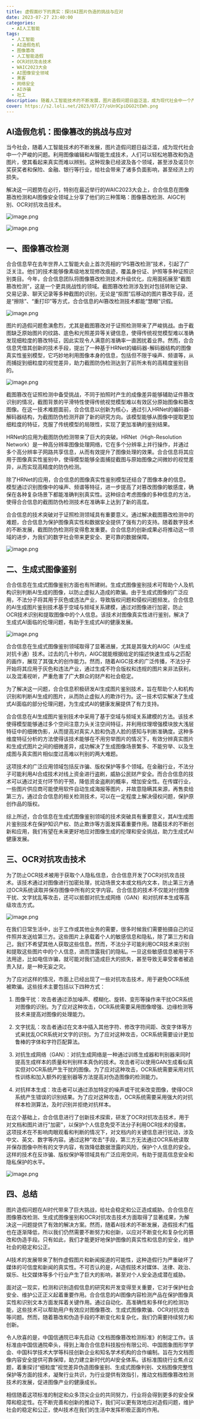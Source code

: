 ```yaml
---
title: 虚假面纱下的真实：探讨AI图片伪造的挑战与应对
date: 2023-07-27 23:40:00
categories:
  - AI人工智能
tags:
  - 人工智能
  - AI造假危机
  - 图像篡改
  - 人工智能造假
  - OCR对抗攻击技术
  - WAIC2023大会
  - AI图像安全领域
  - 黑客
  - 网络安全
  - AI诈骗
  - 社工
description: 随着人工智能技术的不断发展，图片造假问题日益泛滥，成为现代社会中一个严峻的问题。利用图像编辑和AI智能生成技术，人们可以轻松地篡改和伪造图片，使其看起来真实而难以辨别。这种现象已经波及各个领域，甚至涉及诺贝尔奖获奖者和保险、金融、银行等行业，给社会带来了诸多负面影响，甚至经济上的损失
cover: https://s2.loli.net/2023/07/27/oUn9CpiDGO2tEWh.png
---
```


## AI造假危机：图像篡改的挑战与应对

当今社会，随着人工智能技术的不断发展，图片造假问题日益泛滥，成为现代社会中一个严峻的问题。利用图像编辑和AI智能生成技术，人们可以轻松地篡改和伪造图片，使其看起来真实而难以辨别。这种现象已经波及各个领域，甚至涉及诺贝尔奖获奖者和保险、金融、银行等行业，给社会带来了诸多负面影响，甚至经济上的损失。

解决这一问题势在必行，特别在最近举行的WAIC2023大会上，合合信息在图像篡改检测和AI图像安全领域上分享了他们的三种策略：图像篡改检测、AIGC判别、OCR对抗攻击技术。

![image.png](https://s2.loli.net/2023/07/27/jLRAbcUgt8kIZXB.png)

![image.png](https://s2.loli.net/2023/07/27/ouht9BVeIk6fLlE.png)

## 一、图像篡改检测

合合信息早在去年世界人工智能大会上首次亮相的“PS篡改检测”技术，引起了广泛关注。他们的技术能够像素级地发现修改痕迹，覆盖身份证、护照等多种证照识别类目。今年，合合信息团队将图像篡改检测技术升级优化，应用面拓展至“截图篡改检测”，这是一个更具挑战性的领域。截图篡改检测涉及到对包括转账记录、交易记录、聊天记录等多种截图的识别，无论是“抠图”后移动的图片篡改手段，还是“擦除”、“重打印”等方式，合合信息的AI篡改检测技术都能“慧眼”识假。

![image.png](https://s2.loli.net/2023/07/27/RqYPGlSB4eVtWXT.png)

图片的造假问题愈演愈烈，尤其是截图篡改对于证照检测带来了严峻挑战。由于截图缺乏原始图片的纹路、底色和光照差异等关键信息，使得传统视觉模型难以准确发现细粒度的篡改特征，因此实现令人满意的准确率一直困扰着业界。然而，合合信息凭借其创新的技术手段，提出了一种基于HRNet的编码器-解码器结构的图像真实性鉴别模型，它巧妙地利用图像本身的信息，包括但不限于噪声、频谱等，从而捕捉到细粒度的视觉差异，助力截图防伪检测达到了前所未有的高精度鉴别目的。

![image.png](https://s2.loli.net/2023/07/27/VWNtJ7mnYZBkiEr.png)

截图篡改在证照检测中备受挑战，不同于拍照时产生的成像差异能够辅助证件篡改识别的情况，截图背景的平滑特性使得传统视觉模型难以有效区分原始图像和篡改图像。在这一技术难题面前，合合信息以创新为核心，通过引入HRNet的编码器-解码器结构，为截图防伪检测开辟了新的研究方向。该模型能够从图像中提取更加细粒度的特征，克服了传统模型的局限性，实现了更加准确的鉴别结果。

HRNet的应用为截图防伪检测带来了巨大的突破。HRNet（High-Resolution Network）是一种高分辨率图像处理网络，它在多个分辨率上并行操作，并通过多个高分辨率子网路共享信息，从而有效提升了图像处理的效果。合合信息将其应用于图像真实性鉴别中，使得模型能够全面捕捉截图与原始图像之间微妙的视觉差异，从而实现高精度的防伪检测。

除了HRNet的应用，合合信息的图像真实性鉴别模型还结合了图像本身的信息。模型通过识别图像中的噪声、频谱等特征，进一步提高了对篡改图像的敏感度，确保在各种复杂场景下都能准确判别真实性。这种综合考虑图像的多种信息的方法，使得合合信息的截图防伪检测技术在准确率上达到了新的高度。

合合信息的技术突破对于证照检测领域具有重要意义。通过解决截图篡改检测中的难题，合合信息为保护图像真实性和数据安全提供了强有力的支持。随着数字技术的不断发展，截图防伪检测将变得愈发重要。合合信息的创新成果必将推动这一领域的进步，为我们的数字社会带来更安全、更可靠的数据保障。

![image.png](https://s2.loli.net/2023/07/27/RDQtFPWsiuT7ShU.png)

## 二、生成式图像鉴别
合合信息在生成式图像鉴别方面也有所建树。生成式图像鉴别技术可帮助个人及机构识别判断AI生成的图像，以防止虚拟人造成的欺骗。由于生成式图像的广泛应用，不法分子将其用于灰色或违法产业，导致版权问题和侵权问题频发。合合信息的AI生成图片鉴别技术基于空域与频域关系建模，通过对图像进行加密，防止OCR技术识别和提取图像中的个人信息。该技术对图像真实性进行鉴别，解决了生成式AI面临的伦理问题，有助于生成式AI的健康发展。

![image.png](https://s2.loli.net/2023/07/27/jwkdzr3APHeWgSf.png)

合合信息在生成式图像鉴别领域取得了显著进展，尤其是其强大的AIGC（AI生成对抗卡通）技术。过去的几十秒内，AIGC就能根据给定的描述快速生成与之匹配的画作，展现了其强大的创作能力。然而，随着AIGC技术的广泛传播，不法分子开始将其应用于灰色和违法产业，通过生成不符合版权和违规的图片来非法获利，以及混淆视听，严重危害了广大群众的财产和社会稳定。

为了解决这一问题，合合信息积极研发AI生成图片鉴别技术，旨在帮助个人和机构识别和判断AI生成的图片，从而防止虚拟人的欺诈行为。这一技术切实解决了生成式AI面临的部分伦理问题，为生成式AI的健康发展提供了有力支持。

合合信息在AI生成图片鉴别技术中采用了基于空域与频域关系建模的方法。该技术使得模型能够通过多个空间注意力头关注空间特征，并利用纹理增强模块放大浅层特征中的细微伪影，从而提高对真实人脸和伪造人脸的感知与判断准确度。这种多维度特征分析的方法使得该技术能够在不用穷举图片的情况下，有效分辨真实图片和生成式图片之间的细微差异，成功解决了生成图像场景繁多、不能穷举、以及生成图与真实图片相似度过高难以判别的两大难题。

这项技术的广泛应用领域包括反诈骗、版权保护等多个领域。在金融行业，不法分子可能利用AI合成技术对线上资金进行盗刷，威胁公民财产安全。而合合信息的技术可以通过对支付环节的干预，降低资金盗刷的概率，增加安全性。在传媒行业，一些图片供应商可能使用软件自动生成海报等图片，并故意隐瞒其来源，再售卖给第三方。通过合合信息的相关检测技术，可以在一定程度上解决侵权问题，保护原创作品的版权。

综上所述，合合信息在生成式图像鉴别领域的技术突破具有重要意义，其AI生成图片鉴别技术在保护知识产权、防止欺诈等方面发挥着重要作用。随着技术的不断创新和应用，我们有望在未来更好地应对图像生成的伦理和安全挑战，助力生成式AI健康发展。

## 三、OCR对抗攻击技术
为了防止OCR技术被用于获取个人隐私信息，合合信息开发了OCR对抗攻击技术。该技术通过对图像进行加密处理，扰动场景文本或文档内文本，防止第三方通过OCR系统读取并保存图像中所有的文字内容。合合信息的技术不仅能对付图像干扰、文字扰乱等攻击，还可以抵御对抗生成网络（GAN）和对抗样本生成等高级攻击方式。

![image.png](https://s2.loli.net/2023/07/27/uSlGo97UAmqvcs4.png)

在我们日常生活中，出于工作或其他业务的需要，很多时候我们需要拍摄自己的证件照并发送给第三方。这些图片上承载着个人的敏感信息和隐私，除了第三方和自己，我们不希望其他人获取这些信息。然而，不法分子可能利用OCR技术来识别和提取这些图片中的个人信息，进而泄露我们的隐私。一旦这些敏感信息被用于不法用途，比如电信诈骗，就可能对我们造成巨大的损失，甚至导致无辜受害者被追责入狱，是一种无妄之灾。

为了应对这样的情况，市面上已经出现了一些对抗攻击技术，用于避免OCR系统被欺骗。这些技术主要包括以下四种方式：

1. 图像干扰：攻击者通过添加噪声、模糊化、旋转、变形等操作来干扰OCR系统对图像的识别。为了应对这种攻击，OCR系统需要采用图像增强、边缘检测等技术来提高对图像的处理能力。

2. 文字扰乱：攻击者通过在文本中插入其他字符、修改字符间距、改变字体等方式来扰乱OCR系统对文字的识别。为了应对这种攻击，OCR系统需要设计更加鲁棒的字体和字符匹配算法。

3. 对抗生成网络（GAN）：对抗生成网络是一种通过训练生成器和判别器来同时提高生成样本的质量和判别样本真伪的技术。攻击者可以使用GAN生成看似真实但对OCR系统产生干扰的图像。为了应对这种攻击，OCR系统需要采用对抗性训练和加入额外的鉴别器等方法提高对伪造图像的检测能力。

4. 对抗样本生成：攻击者可以通过添加特定的噪声或干扰来改变图像，使得OCR系统产生错误的识别结果。为了应对这种攻击，OCR系统需要采用强大的对抗样本检测算法，及时识别并拒绝对抗样本。

在这个基础上，合合信息进行了创新技术探索，研发了OCR对抗攻击技术，用于对文档和图片进行"加密"，以保护个人信息免受不法分子利用OCR技术的侵害。这项技术在不影响肉眼观看和判断的情况下，对文档内的关键信息进行扰动，涉及中文、英文、数字等内容。通过这种"攻击"手段，第三方无法通过OCR系统读取并保存图像中所有的文字内容，有效降低数据泄露的风险，保护个人信息的安全。这样的技术在反诈骗、版权保护等领域具有广泛应用空间，有助于提高信息安全和隐私保护的水平。

![image.png](https://s2.loli.net/2023/07/27/Tvp9KhJZDod3uQE.png)

## 四、总结
图片造假问题在AI时代带来了巨大挑战，给社会稳定和公正造成威胁。合合信息在图像篡改检测、生成式图像鉴别和OCR对抗攻击技术方面取得了显著成果，为解决这一问题提供了有效的解决方案。然而，随着AI技术的不断发展，造假技术门槛也在逐渐降低，所以我们仍然需要不断努力和创新，以应对不断变化和复杂化的篡改和伪造手段。只有如此，我们才能更好地保护图像的真实性和信息的安全，维护社会的稳定和公正。

AI技术的发展带来了制作虚假图片和新闻报道的可能性，这种造假行为严重破坏了媒体的可信度和新闻的真实性。不可否认的是，AI造假技术对媒体、法律、政治、娱乐、社交媒体等多个行业产生了巨大的影响，甚至对个人安全造成潜在威胁。

面对这一现实，检测和识别造假信息的研究和开发变得至关重要，它对于保护社会安全、维护公正正义起着重要作用。合合信息的AI图像内容检测产品在保护图像真实性和识别文本方面发挥着关键作用。通过自动化、高准确性和多样化的检测功能，这些技术可以帮助用户有效应对图像篡改、生成式图像欺骗、OCR对抗攻击等问题。然而，随着篡改和伪造手段的不断变化和复杂化，我们仍需要持续努力和创新。

令人欣喜的是，中国信通院已率先启动《文档图像篡改检测标准》的制定工作。该标准由中国信通院牵头，得到上海合合信息科技股份有限公司、中国图象图形学学会、中国科学技术大学等科技创新企业和知名学术机构的合作编制。旨在为文档图像内容安全提供可靠保障，助力建立新时代的AI安全体系。该标准围绕行业焦点议题，着重探讨“细粒度”视觉差异伪造图像鉴别、生成式图像判别、文档图像完整性保护等方面的技术，凝聚行业共识，为行业提供有效指引，推动文档图像篡改检测技术的发展，促进图像产业的健康成长。

相信随着这项标准的制定和众多顶尖企业的共同努力，行业将会得到更多的安全保障和稳定性。在不断完善和创新的推动下，我们可以更有效地应对造假问题，维护社会的稳定和公正，使AI技术在我们的生活中发挥积极正面的作用。
